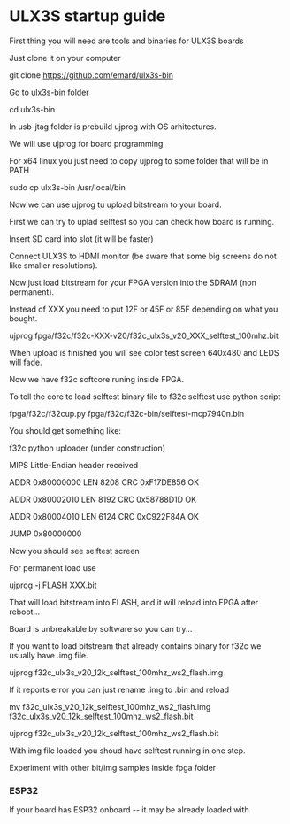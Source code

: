 # ULX3S startup guide

First thing you will need are tools and binaries for ULX3S boards

Just clone it on your computer 

git clone https://github.com/emard/ulx3s-bin

Go to ulx3s-bin folder

cd ulx3s-bin

In usb-jtag folder is prebuild ujprog with OS arhitectures.

We will use ujprog for board programming.

For x64 linux you just need to copy ujprog to some folder that will be in PATH

sudo cp ulx3s-bin /usr/local/bin

Now we can use ujprog tu upload bitstream to your board.

First we can try to uplad selftest so you can check how board is running.

Insert SD card into slot (it will be faster)

Connect ULX3S to HDMI monitor (be aware that some big screens do not like smaller resolutions).

Now just load bitstream for your FPGA version into the SDRAM (non permanent).

Instead of XXX you need to put 12F or 45F or 85F depending on what you bought.

ujprog fpga/f32c/f32c-XXX-v20/f32c_ulx3s_v20_XXX_selftest_100mhz.bit

When upload is finished you will see color test screen 640x480 and LEDS will fade.

Now we have f32c softcore runing inside FPGA.

To tell the core to load selftest binary file to f32c selftest use python script

fpga/f32c/f32cup.py fpga/f32c/f32c-bin/selftest-mcp7940n.bin

You should get something like:

f32c python uploader (under construction)

MIPS Little-Endian header received

ADDR 0x80000000 LEN 8208 CRC 0xF17DE856 OK

ADDR 0x80002010 LEN 8192 CRC 0x58788D1D OK

ADDR 0x80004010 LEN 6124 CRC 0xC922F84A OK

JUMP 0x80000000

Now you should see selftest screen

For permanent load use 

ujprog -j FLASH XXX.bit

That will load bitstream into FLASH, and it will reload into FPGA after reboot...

Board is unbreakable by software so you can try...

If you want to load bitstream that already contains binary for f32c we usually have .img file.

ujprog f32c_ulx3s_v20_12k_selftest_100mhz_ws2_flash.img

If it reports error you can just rename .img to .bin and reload

mv f32c_ulx3s_v20_12k_selftest_100mhz_ws2_flash.img f32c_ulx3s_v20_12k_selftest_100mhz_ws2_flash.bit

ujprog f32c_ulx3s_v20_12k_selftest_100mhz_ws2_flash.bit

With img file loaded you shoud have selftest running in one step.

Experiment with other bit/img samples inside fpga folder

### ESP32

If your board has ESP32 onboard -- it may be already loaded with 